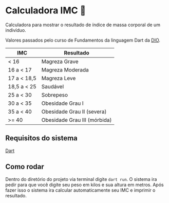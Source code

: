
# Calculadora IMC 🧭

Calculadora para mostrar o resultado de índice de massa corporal de um indivíduo.

Valores passados pelo curso de Fundamentos da linguagem Dart da [DIO](https://www.dio.me).

| IMC         | Resultado                    |
|-------------|------------------------------|
| < 16        | Magreza Grave                |
| 16 a < 17   | Magreza Moderada             |
| 17 a < 18,5 | Magreza Leve                 |
| 18,5 a < 25 | Saudável                     |
| 25 a < 30   | Sobrepeso                    |
| 30 a < 35   | Obesidade Grau I             |
| 35 a < 40   | Obesidade Grau II (severa)   |
| >= 40       | Obesidade Grau III (mórbida) |

## Requisitos do sistema

 [Dart](https:dart.dev) 

## Como rodar

Dentro do diretório do projeto via terminal digite
`dart run`.
O sistema ira pedir para que você digite seu peso em kilos e sua altura em metros.
Após fazer isso o sistema ira calcular automaticamente seu IMC e imprimir o resultado.

